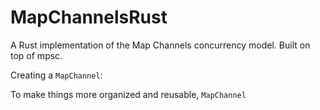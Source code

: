 # MapChannelsRust
A Rust implementation of the Map Channels concurrency model. Built on top of mpsc. 

Creating a `MapChannel`:

To make things more organized and reusable, `MapChannel`
